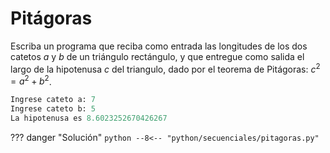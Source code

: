 # Pitágoras

Escriba un programa que reciba como entrada las longitudes de los dos catetos $a$ y $b$ de un triángulo rectángulo, y que entregue como salida el largo de la hipotenusa $c$ del triangulo, dado por el teorema de Pitágoras: $c^2=a^2+b^2$.

```python
Ingrese cateto a: 7
Ingrese cateto b: 5
La hipotenusa es 8.6023252670426267
```

??? danger "Solución"
	```python
    --8<-- "python/secuenciales/pitagoras.py"
	```